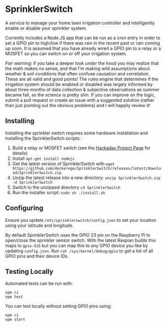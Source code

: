 # SprinklerSwitch

A service to manage your home lawn irrigation controller and intelligently enable or disable your sprinkler system.

Currently includes a Node.JS app that can be run as a cron entry in order to set a GPIO pin to high/low if there was
rain in the recent past or rain coming up soon. It is assumed that you have already wired a GPIO pin to a relay
or a MOSFET so you can switch on or off your irrigation system.

_Fair warning_: if you take a deeper look under the hood you may realize that the math makes no sense, and that I'm 
making wild assumptions about weather & soil conditions that often confuse causation and correlation. These are all
valid and good points! The rules engine that determines if the irrigation system should be enabled or disabled was largely
informed by about three months of data collection & subjective observations as summer became fall, so the science
is pretty slim. If you can improve on the logic, submit a pull request or create an issue with a suggested solution
(rather than just pointing out the obvious problems) and I will happily review it!

## Installing

Installing the sprinkler switch requires some hardware installation and installing the SprinklerSwitch scripts:

1. Build a relay or MOSFET switch (see the [Hackaday Project Page](https://hackaday.io/project/7566-sprinkler-switch) for details)
1. Install `apt-get install nodejs`
1. Get the latest version of SprinklerSwitch with `wget https://github.com/deckerego/SprinklerSwitch/releases/latest/download/SprinklerSwitch.zip`
1. Unzip the latest release into a new directory: `unzip SprinklerSwitch.zip -d SprinklerSwitch`
1. Switch to the unzipped directory  `cd SprinklerSwitch`
1. Run the installer script: `sudo sh ./install.sh`

## Configuring

Ensure you update `/etc/sprinklerswitch/config.json` to set your location using your latitude and longitude.

By default SprinklerSwitch uses the GPIO 23 pin on the Raspberry Pi to open/close the sprinkler sensor switch.
With the latest Raspian builds this maps to `gpio-535` but you can map this to any GPIO device you like by
updating `config.json`. Run `cat /sys/kernel/debug/gpio` to get a list of all GPIO pins and their device IDs.

## Testing Locally

Automated tests can be run with:
```
npm ci
npm test
```

You can test locally without setting GPIO pins using:
```
npm ci
npm start
```

